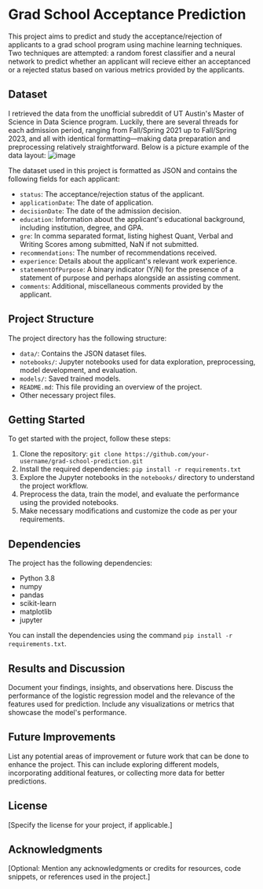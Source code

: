 # Grad School Acceptance Prediction

This project aims to predict and study the acceptance/rejection of applicants to a grad school program using machine learning techniques. Two techniques are attempted: a random forest classifier and a neural network to predict whether an applicant will recieve either an acceptanced or a rejected status based on various metrics provided by the applicants.

## Dataset

I retrieved the data from the unofficial subreddit of UT Austin's Master of Science in Data Science program. Luckily, there are several threads for each admission period, ranging from Fall/Spring 2021 up to Fall/Spring 2023, and all with identical formatting—making data preparation and preprocessing relatively straightforward. Below is a picture example of the data layout:
![image](https://github.com/sergiicodes/UT-Austin-MSDS-admissions-predictor/assets/79073281/724b5ec7-265b-4b56-a155-4122fc0c5165)

The dataset used in this project is formatted as JSON and contains the following fields for each applicant:

- `status`: The acceptance/rejection status of the applicant.
- `applicationDate`: The date of application.
- `decisionDate`: The date of the admission decision.
- `education`: Information about the applicant's educational background, including institution, degree, and GPA.
- `gre`: In comma separated format, listing highest Quant, Verbal and Writing Scores among submitted, NaN if not submitted. 
- `recommendations`: The number of recommendations received.
- `experience`: Details about the applicant's relevant work experience.
- `statementOfPurpose`: A binary indicator (Y/N) for the presence of a statement of purpose and perhaps alongside an assisting comment.
- `comments`: Additional, miscellaneous comments provided by the applicant.

## Project Structure

The project directory has the following structure:

- `data/`: Contains the JSON dataset files.
- `notebooks/`: Jupyter notebooks used for data exploration, preprocessing, model development, and evaluation.
- `models/`: Saved trained models.
- `README.md`: This file providing an overview of the project.
- Other necessary project files.

## Getting Started

To get started with the project, follow these steps:

1. Clone the repository: `git clone https://github.com/your-username/grad-school-prediction.git`
2. Install the required dependencies: `pip install -r requirements.txt`
3. Explore the Jupyter notebooks in the `notebooks/` directory to understand the project workflow.
4. Preprocess the data, train the model, and evaluate the performance using the provided notebooks.
5. Make necessary modifications and customize the code as per your requirements.

## Dependencies

The project has the following dependencies:

- Python 3.8
- numpy
- pandas
- scikit-learn
- matplotlib
- jupyter

You can install the dependencies using the command `pip install -r requirements.txt`.

## Results and Discussion

Document your findings, insights, and observations here. Discuss the performance of the logistic regression model and the relevance of the features used for prediction. Include any visualizations or metrics that showcase the model's performance.

## Future Improvements

List any potential areas of improvement or future work that can be done to enhance the project. This can include exploring different models, incorporating additional features, or collecting more data for better predictions.

## License

[Specify the license for your project, if applicable.]

## Acknowledgments

[Optional: Mention any acknowledgments or credits for resources, code snippets, or references used in the project.]

